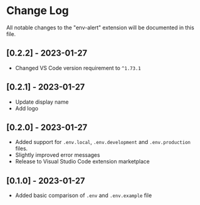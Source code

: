 # Change Log

All notable changes to the "env-alert" extension will be documented in this file.

## [0.2.2] - 2023-01-27

- Changed VS Code version requirement to `^1.73.1`

## [0.2.1] - 2023-01-27

- Update display name
- Add logo

## [0.2.0] - 2023-01-27

- Added support for `.env.local`, `.env.development` and `.env.production` files.
- Slightly improved error messages
- Release to Visual Studio Code extension marketplace

## [0.1.0] - 2023-01-27

- Added basic comparison of `.env` and `.env.example` file

